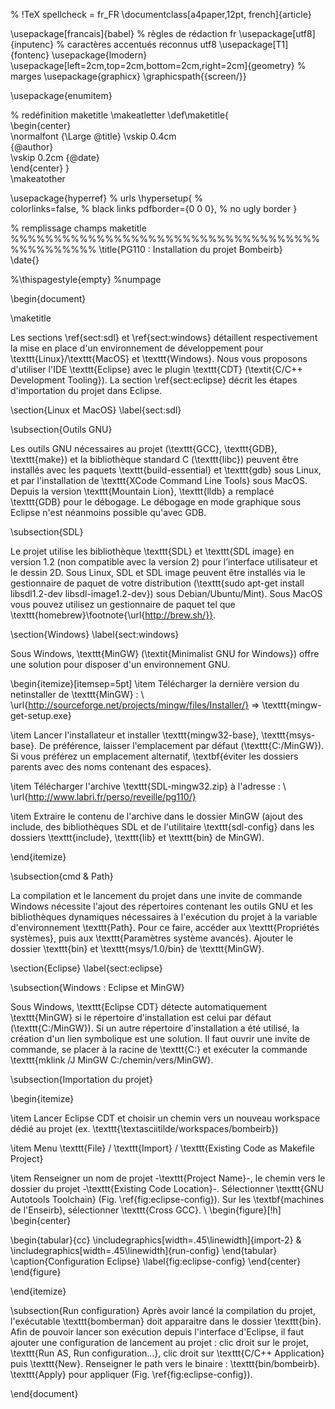 % !TeX spellcheck = fr_FR
\documentclass[a4paper,12pt, french]{article}

\usepackage[francais]{babel} % règles de rédaction fr
\usepackage[utf8]{inputenc} % caractères accentués reconnus utf8
\usepackage[T1]{fontenc}
\usepackage{lmodern}
\usepackage[left=2cm,top=2cm,bottom=2cm,right=2cm]{geometry} % marges
\usepackage{graphicx}
\graphicspath{{screen/}}

\usepackage{enumitem}

% redéfinition maketitle
\makeatletter 
\def\maketitle{  
  \begin{center}  
    \normalfont 
    {\Large \@title} 
    \vskip 0.4cm  
    {\@author}  
    \vskip 0.2cm 
    {\@date}   
  \end{center} 
  }  
\makeatother   

\usepackage{hyperref} % urls
\hypersetup{           %       
    colorlinks=false,  % black links
    pdfborder={0 0 0}, % no ugly border
}

% remplissage champs maketitle %%%%%%%%%%%%%%%%%%%%%%%%%%%%%%%%%%%%%%%%%%%%%%
\title{PG110 : Installation du projet Bombeirb}						
\date{}

%\thispagestyle{empty} %numpage

\begin{document}

\maketitle

Les sections \ref{sect:sdl} et \ref{sect:windows} détaillent respectivement la mise en place d'un environnement de développement pour \texttt{Linux}/\texttt{MacOS} et \texttt{Windows}.  Nous vous proposons d'utiliser l'IDE \texttt{Eclipse} avec le plugin \texttt{CDT} (\textit{C/C++ Development Tooling}). La section \ref{sect:eclipse} décrit les étapes d'importation du projet dans Eclipse.

\section{Linux et MacOS}
\label{sect:sdl}

\subsection{Outils GNU}

Les outils GNU nécessaires au projet (\texttt{GCC}, \texttt{GDB}, \texttt{make}) et la bibliothèque standard C (\texttt{libc}) peuvent être installés avec les paquets \texttt{build-essential} et \texttt{gdb} sous Linux, et par l'installation de \texttt{XCode Command Line Tools} sous MacOS. Depuis la version \texttt{Mountain Lion}, \texttt{lldb} a remplacé \texttt{GDB} pour le débogage. Le débogage en mode graphique sous Eclipse n'est néanmoins possible qu'avec GDB. 

\subsection{SDL}

Le projet utilise les bibliothèque \texttt{SDL} et \texttt{SDL image} en version 1.2 (non compatible avec la version 2) pour l’interface utilisateur et le dessin 2D. Sous Linux, SDL et SDL image peuvent être installés via le gestionnaire de paquet de votre distribution (\texttt{sudo apt-get install libsdl1.2-dev libsdl-image1.2-dev}) sous Debian/Ubuntu/Mint).  Sous MacOS vous pouvez utilisez un gestionnaire de paquet tel que \texttt{homebrew}\footnote{\url{http://brew.sh/}}.

\section{Windows}
\label{sect:windows}

Sous Windows, \texttt{MinGW} (\textit{Minimalist GNU for Windows}) offre une solution pour disposer d'un environnement GNU.

\begin{itemize}[itemsep=5pt]
\item Télécharger la dernière version du netinstaller de \texttt{MinGW} : \\
	\url{http://sourceforge.net/projects/mingw/files/Installer/} => \texttt{mingw-get-setup.exe}

\item Lancer l'installateur et installer \texttt{mingw32-base}, \texttt{msys-base}. De préférence, laisser l'emplacement par défaut (\texttt{C:/MinGW}). Si vous préférez un emplacement alternatif, \textbf{éviter les dossiers parents avec des noms contenant des espaces}.

\item Télécharger l'archive \texttt{SDL-mingw32.zip} à l'adresse : \\
\url{http://www.labri.fr/perso/reveille/pg110/}

\item Extraire le contenu de l'archive dans le dossier MinGW (ajout des include, des bibliothèques SDL et de l'utilitaire \texttt{sdl-config} dans les dossiers \texttt{include}, \texttt{lib} et \texttt{bin} de MinGW).

\end{itemize}

\subsection{cmd \& Path}

La compilation et le lancement du projet dans une invite de commande Windows nécessite l'ajout des répertoires contenant les outils GNU et les bibliothèques dynamiques nécessaires à l'exécution du projet à la variable d'environnement \texttt{Path}. Pour ce faire, accéder aux \texttt{Propriétés systèmes}, puis aux \texttt{Paramètres système avancés}. Ajouter le dossier \texttt{bin} et \texttt{msys/1.0/bin} de \texttt{MinGW}.


\section{Eclipse}
\label{sect:eclipse}

\subsection{Windows : Eclipse et MinGW}

Sous Windows, \texttt{Eclipse CDT} détecte automatiquement \texttt{MinGW} si le répertoire d'installation est celui par défaut (\texttt{C:/MinGW}). Si un autre répertoire d'installation a été utilisé, la création d'un lien symbolique est une solution. Il faut ouvrir une invite de commande, se placer à la racine de \texttt{C:} et exécuter la commande \texttt{mklink /J MinGW  C:/chemin/vers/MinGW}. 

\subsection{Importation du projet}

\begin{itemize}

\item Lancer Eclipse CDT et choisir un chemin vers un nouveau workspace dédié au projet (ex. \texttt{\textasciitilde/workspaces/bombeirb})

\item Menu \texttt{File} / \texttt{Import} / \texttt{Existing Code as Makefile Project} 

\item Renseigner un nom de projet -\texttt{Project Name}-, le chemin vers le dossier du projet -\texttt{Existing Code Location}-.  Sélectionner \texttt{GNU Autotools Toolchain} (Fig. \ref{fig:eclipse-config}). Sur les \textbf{machines de l'Enseirb}, sélectionner \texttt{Cross GCC}.
\\
\begin{figure}[!h]
\begin{center}

\begin{tabular}{cc}
	\includegraphics[width=.45\linewidth]{import-2} &
	\includegraphics[width=.45\linewidth]{run-config}
\end{tabular}
\caption{Configuration Eclipse}
\label{fig:eclipse-config}
\end{center}
\end{figure}

\end{itemize}

\subsection{Run configuration}
Après avoir lancé la compilation du projet, l'exécutable \texttt{bomberman} doit apparaitre dans le dossier \texttt{bin}. Afin de pouvoir lancer son exécution depuis l'interface d'Eclipse, il faut ajouter une configuration de lancement au projet : clic droit sur le projet, \texttt{Run AS, Run configuration...}, clic droit sur \texttt{C/C++ Application} puis \texttt{New}. Renseigner le path vers le binaire : \texttt{bin/bombeirb}. \texttt{Apply} pour appliquer (Fig. \ref{fig:eclipse-config}).



\end{document}
